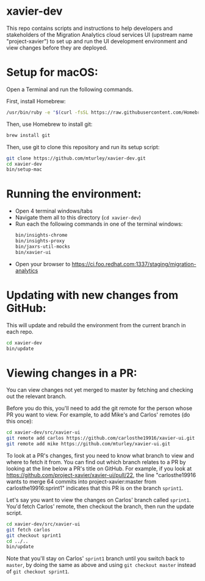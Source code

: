 # xavier-dev

This repo contains scripts and instructions to help developers and stakeholders of the Migration Analytics cloud services UI (upstream name "project-xavier") to set up and run the UI development environment and view changes before they are deployed.

# Setup for macOS:

Open a Terminal and run the following commands.

First, install Homebrew:
```sh
/usr/bin/ruby -e "$(curl -fsSL https://raw.githubusercontent.com/Homebrew/install/master/install)"
```

Then, use Homebrew to install git:
```sh
brew install git
```

Then, use git to clone this repository and run its setup script:

```sh
git clone https://github.com/mturley/xavier-dev.git
cd xavier-dev
bin/setup-mac
```

# Running the environment:

* Open 4 terminal windows/tabs
* Navigate them all to this directory (`cd xavier-dev`)
* Run each the following commands in one of the terminal windows:
  ```sh
  bin/insights-chrome
  bin/insights-proxy
  bin/jaxrs-util-mocks
  bin/xavier-ui
  ```
* Open your browser to https://ci.foo.redhat.com:1337/staging/migration-analytics

# Updating with new changes from GitHub:

This will update and rebuild the environment from the current branch in each repo.

```sh
cd xavier-dev
bin/update
```

# Viewing changes in a PR:

You can view changes not yet merged to master by fetching and checking out the relevant branch.

Before you do this, you'll need to add the git remote for the person whose PR you want to view.
For example, to add Mike's and Carlos' remotes (do this once):

```sh
cd xavier-dev/src/xavier-ui
git remote add carlos https://github.com/carlosthe19916/xavier-ui.git
git remote add mike https://github.com/mturley/xavier-ui.git
```

To look at a PR's changes, first you need to know what branch to view and where to fetch it from. You can find out which branch relates to a PR by looking at the line below a PR's title on GitHub. For example, if you look at https://github.com/project-xavier/xavier-ui/pull/22, the line "carlosthe19916 wants to merge 64 commits into project-xavier:master from carlosthe19916:sprint1" indicates that this PR is on the branch `sprint1`.

Let's say you want to view the changes on Carlos' branch called `sprint1`. You'd fetch Carlos' remote, then checkout the branch, then run the update script.
```sh
cd xavier-dev/src/xavier-ui
git fetch carlos
git checkout sprint1
cd ../..
bin/update
```

Note that you'll stay on Carlos' `sprint1` branch until you switch back to `master`, by doing the same as above and using `git checkout master` instead of `git checkout sprint1`.

